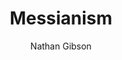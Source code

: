 ---
layout: post
title: "8. Messianism"
author: "Nathan Gibson"
tags: [8]
image: bar-kokhba-weight.jpg
level: overview
zotero-tag: 8-Messianism
pad-slug: 8
zotero-readings: [pearsonDryBonesJudean1998]
objective: "Relate the messianic movements and uprisings of the first centuries CE to messianic ideologies."
---